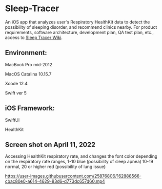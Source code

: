 # Sleep-Tracer
An iOS app that analyzes user's Respiratory HealthKit data to detect the possibility of sleeping disorder, and recommend clinics nearby.
For product requirements, software architecture, development plan, QA test plan, etc., access to [Sleep Tracer Wiki](https://github.com/tatsuyamoriguchi/Sleep-Tracer/wiki).

## Environment:

MacBook Pro mid-2012

MacOS Catalina 10.15.7

Xcode 12.4

Swift ver 5

## iOS Framework:

SwiftUI

HealthKit

## Screen shot on April 11, 2022
Accessing HealthKit respiratory rate, and changes the font color depending on the respiratory rate ranges, 1-10 blue (possibility of sleep apnea) 10-19 normal, 20 or higher red (possibility of lung issue)



https://user-images.githubusercontent.com/25876806/162888566-cbac80e0-a614-4629-83d6-d773dc657d60.mp4

